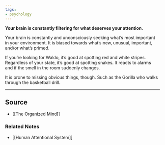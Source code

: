 ```yaml
---
tags:
- psychology
---
```

**Your brain is constantly filtering for what deserves your attention.**

Your brain is constantly and unconsciously seeking what’s most important in your environment. It is biased towards what’s new, unusual, important, and/or what’s primed. 

If you’re looking for Waldo, it’s good at spotting red and white stripes. Regardless of your state, it’s good at spotting snakes. It reacts to alarms and if the smell in the room suddenly changes. 

It is prone to missing obvious things, though. Such as the Gorilla who walks through the basketball drill.

---

## Source
- [[The Organized Mind]]

### Related Notes
- [[Human Attentional System]]